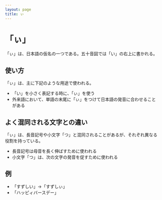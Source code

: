 ```yaml
---
layout: page
title: ぃ
---
```

# 「ぃ」

「ぃ」は、日本語の仮名の一つである。五十音図では「い」の右上に書かれる。

## 使い方

「ぃ」は、主に下記のような用途で使われる。

- 「い」を小さく表記する時に、「ぃ」を使う
- 外来語において、単語の末尾に「ぃ」をつけて日本語の発音に合わせることがある

## よく混同される文字との違い

「ぃ」は、長音記号や小文字「つ」と混同されることがあるが、それぞれ異なる役割を持っている。

- 長音記号は母音を長く伸ばすために使われる
- 小文字「つ」は、次の文字の発音を促すために使われる

## 例

- 「すずしい」→「すずしぃ」
- 「ハッピィバースデー」